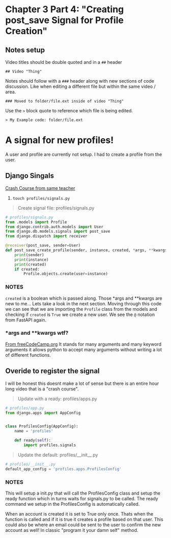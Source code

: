 # Chapter 3 Part 4: "Creating post_save Signal for Profile Creation"
## Notes setup
Video titles should be double quoted and in a `##` header

    ## Video "Thing"

Notes should follow with a `###` header along with new sections of code discussion. Like when editing a different file but within the same video / area.

    ### Moved to folder/file.ext inside of video "Thing"

Use the `>` block quote to reference which file is being edited.

    > My Example code: folder/file.ext

# A signal for new profiles!
A user and profile are currently not setup. I had to create a profile from the user.

## Django Singals
[Crash Course from same teacher](https://www.youtube.com/watch?v=W8MLlwvSS-U)

1. `touch profiles/signals.py`

> Create signal file: profiles/signals.py

``` python
# profiles/signals.py
from .models import Profile
from django.contrib.auth.models import User
from django.db.models.signals import post_save
from django.dispatch import receiver

@receiver(post_save, sender=User)
def post_save_create_profile(sender, instance, created, *args, **kwargs):
    print(sender)
    print(instance)
    print(created)
    if created:
        Profile.objects.create(user=instance)
```
### NOTES
`created` is a boolean which is passed along. Those *args and **kwargs are new to me... Lets take a look in the next section. Moving through this code we can see that we are importing the `Profile` class from the models and checking if `created` is `True` we create a new user. We see the `@` notation from FastAPI again. 

### *args and **kwargs wtf?
[From freeCodeCamp.org](https://www.freecodecamp.org/news/args-and-kwargs-in-python/)
It stands for many arguments and many keyword arguments it allows python to accept many arguments without writing a lot of different functions.

## Overide to register the signal
I will be honest this doesnt make a lot of sense but there is an entire hour long video that is a "crash course".

> Update with a ready: profiles/apps.py

``` python
# profiles/app.py
from django.apps import AppConfig


class ProfilesConfig(AppConfig):
    name = 'profiles'

    def ready(self):
        import profiles.signals
```

> Update the default: profiles/__init\__.py

``` python
# profiles/__init__.py
default_app_config = 'profiles.apps.ProfilesConfig'
```

### NOTES
This will setup a init.py that will call the ProfilesConfig class and setup the ready function which in turns waits for signals.py to be called. The ready command we setup in the ProfilesConfig is automatically called.

When an account is created it is set to True only once. Thats when the function is called and if it is true it creates a profile based on that user. This could also be where an email could be sent to the user to confirm the new account as well! In classic "program it your damn self" method.

